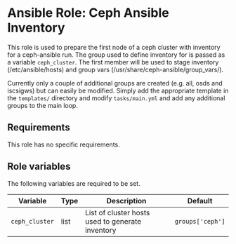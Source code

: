 # Ansible Role: Ceph Ansible Inventory

This role is used to prepare the first node of a ceph cluster with inventory for a ceph-ansible run. The group used to define inventory for is passed as a variable `ceph_cluster`. The first member will be used to stage inventory (/etc/ansible/hosts) and group vars (/usr/share/ceph-ansible/group_vars/).

Currently only a couple of additional groups are created (e.g. all, osds and iscsigws) but can easily be modified. Simply add the appropriate template in the `templates/` directory and modify `tasks/main.yml` and add any additional groups to the main loop.

## Requirements

This role has no specific requirements.

## Role variables

The following variables are required to be set.

| Variable | Type | Description | Default |
| -------- | ---- | ----------- | ------- |
| `ceph_cluster` | list | List of cluster hosts used to generate inventory | `groups['ceph']` |

